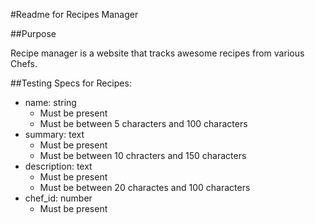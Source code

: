 #Readme for Recipes Manager

##Purpose

Recipe manager is a website that tracks awesome recipes from various Chefs.

##Testing Specs for Recipes:

* name: string
    * Must be present
    * Must be between 5 characters and 100 characters
* summary: text
    * Must be present
    * Must be between 10 chracters and 150 characters
* description: text
    * Must be present
    * Must be between 20 charactes and 100 characters
* chef_id: number
    * Must be present